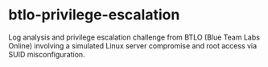 # btlo-privilege-escalation
Log analysis and privilege escalation challenge from BTLO (Blue Team Labs Online) involving a simulated Linux server compromise and root access via SUID misconfiguration.
